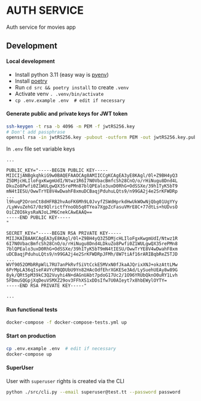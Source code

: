 # AUTH SERVICE
Auth service for movies app

## Development

#### Local development
- Install python 3.11 (easy way is [pyenv](https://github.com/pyenv/pyenv?tab=readme-ov-file#installation))
- Install [poetry](https://python-poetry.org/docs/#installing-with-pipx)
- Run `cd src && poetry install` to create `.venv`
- Activate venv ``. .venv/bin/activate``
- ```cp .env.example .env  # edit if necessary```

#### Generate public and private keys for JWT token
```bash
ssh-keygen -t rsa -b 4096 -m PEM -f jwtRS256.key
# Don't add passphrase
openssl rsa -in jwtRS256.key -pubout -outform PEM -out jwtRS256.key.pub
```

In `.env` file set variable keys
```dotenv
...

PUBLIC_KEY="-----BEGIN PUBLIC KEY-----
MIICIjANBgkqhkiG9w0BAQEFAAOCAg8AMIICCgKCAgEA3yE8KAgl/0l+Z9BH4yQ3
Z5DMjcHLIloFgxKwgmUdI/Ntwz1R6I7N0VbacBmfcSh28CnO/o/rHiNugu8Dnd4L
DkuZo8Pwfi0Z1WULgwQX35rePMn87blQPEalo3uxD0RhG+OdSSXe/39h1TyK5bT9
mN4tIESU/OwwTrYE8V4wDwahF8xmuDCBaqjPduhuLQts9/n99GA2j4e2SrKFWDRp
...
l9huqP2OronCt8dHFRB2hvAoFK6Mh9L0JvyfZSWdHprkdHwUkWOwNjQbg01UgYYy
/LyWvuZehG7/0z9QlrictfYnoOb5q0TYea7XgpZcFasuVMrE8C+77dtLs+hUDvsO
OiCZ0I6kysRaNJoLJM6CnekCAwEAAQ==
-----END PUBLIC KEY-----
"

SECRET_KEY="-----BEGIN RSA PRIVATE KEY-----
MIIJKAIBAAKCAgEA3yE8KAgl/0l+Z9BH4yQ3Z5DMjcHLIloFgxKwgmUdI/Ntwz1R
6I7N0VbacBmfcSh28CnO/o/rHiNugu8Dnd4LDkuZo8Pwfi0Z1WULgwQX35rePMn8
7blQPEalo3uxD0RhG+OdSSXe/39h1TyK5bT9mN4tIESU/OwwTrYE8V4wDwahF8xm
uDCBaqjPduhuLQts9/n99GA2j4e2SrKFWDRpJFMh/8W7tiAf16rARIBqbReZ5TJD
...
WVf9052OMbRRpWlL7RU7anPkRvfSiVtCckE5MVxN0fJkaAJQrixXNJ+okzAttLMw
6PrMpLA36qIseFAVYcPBQDUbU9Yn82HAcOdfEhrXGKESe3Ad/LySuehUEAy8w89G
8yk/QRt5pM39kC3Q2Vuyhi4N+dAGnUAbt7pdoG17Uc2/1O96YRUbQknO0uRY1Lvh
5FDmuSQGpjXqDeuVSMXZ29ov3FFhXS1xDDsIfw7U0AIeyt7x8hbEWylOYTY=
-----END RSA PRIVATE KEY-----"

...
```

#### Run functional tests
```bash
docker-compose -f docker-compose-tests.yml up
```

#### Start on production
```bash
cp .env.example .env  # edit if necessary
docker-compose up
```

#### SuperUser
User with `superuser` rights is created via the CLI
```bash
python ./src/cli.py --email superuser@test.tt --password password
```